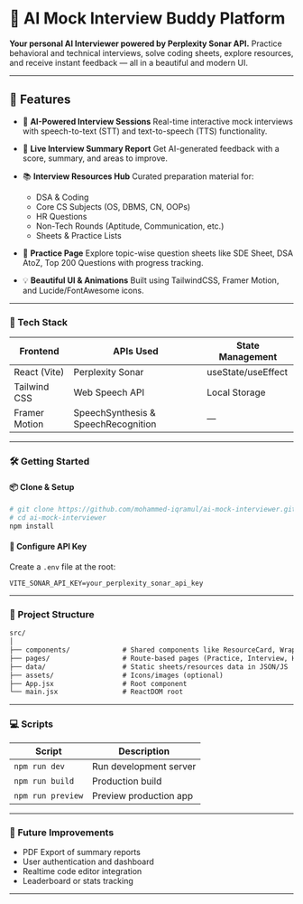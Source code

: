 # 🧠 AI Mock Interview Buddy Platform

**Your personal AI Interviewer powered by Perplexity Sonar API.**
Practice behavioral and technical interviews, solve coding sheets, explore resources, and receive instant feedback — all in a beautiful and modern UI.

---

## 🚀 Features

* 🎤 **AI-Powered Interview Sessions**
  Real-time interactive mock interviews with speech-to-text (STT) and text-to-speech (TTS) functionality.

* 🧪 **Live Interview Summary Report**
  Get AI-generated feedback with a score, summary, and areas to improve.

* 📚 **Interview Resources Hub**
  Curated preparation material for:

  * DSA & Coding
  * Core CS Subjects (OS, DBMS, CN, OOPs)
  * HR Questions
  * Non-Tech Rounds (Aptitude, Communication, etc.)
  * Sheets & Practice Lists

* 🧩 **Practice Page**
  Explore topic-wise question sheets like SDE Sheet, DSA AtoZ, Top 200 Questions with progress tracking.

* 💡 **Beautiful UI & Animations**
  Built using TailwindCSS, Framer Motion, and Lucide/FontAwesome icons.

---

### 🔧 Tech Stack

| Frontend      | APIs Used                           | State Management         |
| ------------- | ----------------------------------- | ------------------------ |
| React (Vite)  | Perplexity Sonar                    | useState/useEffect       |
| Tailwind CSS  | Web Speech API                      | Local Storage  |
| Framer Motion | SpeechSynthesis & SpeechRecognition | —                        |

---

### 🛠️ Getting Started

#### 📦 Clone & Setup

```bash
# git clone https://github.com/mohammed-iqramul/ai-mock-interviewer.git
# cd ai-mock-interviewer
npm install
```

#### 🔑 Configure API Key

Create a `.env` file at the root:

```env
VITE_SONAR_API_KEY=your_perplexity_sonar_api_key
```

---

### 📁 Project Structure

``` md
src/
│
├── components/             # Shared components like ResourceCard, Wrapper
├── pages/                  # Route-based pages (Practice, Interview, Home)
├── data/                   # Static sheets/resources data in JSON/JS
├── assets/                 # Icons/images (optional)
├── App.jsx                 # Root component
└── main.jsx                # ReactDOM root
```

---

### 💻 Scripts

| Script            | Description            |
| ----------------- | ---------------------- |
| `npm run dev`     | Run development server |
| `npm run build`   | Production build       |
| `npm run preview` | Preview production app |

 ---

<!--
### 📸 Screenshots

| Home                    | Practice                    | Interview                    |
| ----------------------- | --------------------------- | ---------------------------- |
| ![](./screens/home.png) | ![](./screens/practice.png) | ![](./screens/interview.png) |

> 📷 *Update screenshots as needed in the `screens/` folder.*

--- -->

### 🙌 Future Improvements

* PDF Export of summary reports
* User authentication and dashboard
* Realtime code editor integration
* Leaderboard or stats tracking

---

